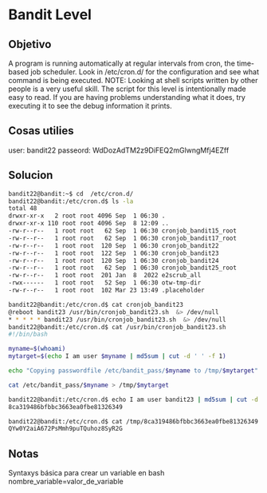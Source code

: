 # Bandit Level

## Objetivo
A program is running automatically at regular intervals from cron, the time-based job scheduler. Look in /etc/cron.d/ for the configuration and see what command is being executed. NOTE: Looking at shell scripts written by other people is a very useful skill. The script for this level is intentionally made easy to read. If you are having problems understanding what it does, try executing it to see the debug information it prints.

## Cosas utilies
user: bandit22
passeord: WdDozAdTM2z9DiFEQ2mGlwngMfj4EZff

## Solucion
``` bash
bandit22@bandit:~$ cd  /etc/cron.d/
bandit22@bandit:/etc/cron.d$ ls -la
total 48
drwxr-xr-x   2 root root 4096 Sep  1 06:30 .
drwxr-xr-x 110 root root 4096 Sep  8 12:09 ..
-rw-r--r--   1 root root   62 Sep  1 06:30 cronjob_bandit15_root
-rw-r--r--   1 root root   62 Sep  1 06:30 cronjob_bandit17_root
-rw-r--r--   1 root root  120 Sep  1 06:30 cronjob_bandit22
-rw-r--r--   1 root root  122 Sep  1 06:30 cronjob_bandit23
-rw-r--r--   1 root root  120 Sep  1 06:30 cronjob_bandit24
-rw-r--r--   1 root root   62 Sep  1 06:30 cronjob_bandit25_root
-rw-r--r--   1 root root  201 Jan  8  2022 e2scrub_all
-rwx------   1 root root   52 Sep  1 06:30 otw-tmp-dir
-rw-r--r--   1 root root  102 Mar 23 13:49 .placeholder

bandit22@bandit:/etc/cron.d$ cat cronjob_bandit23
@reboot bandit23 /usr/bin/cronjob_bandit23.sh  &> /dev/null
* * * * * bandit23 /usr/bin/cronjob_bandit23.sh  &> /dev/null
bandit22@bandit:/etc/cron.d$ cat /usr/bin/cronjob_bandit23.sh
#!/bin/bash

myname=$(whoami)
mytarget=$(echo I am user $myname | md5sum | cut -d ' ' -f 1)

echo "Copying passwordfile /etc/bandit_pass/$myname to /tmp/$mytarget"

cat /etc/bandit_pass/$myname > /tmp/$mytarget

bandit22@bandit:/etc/cron.d$ echo I am user bandit23 | md5sum | cut -d ' ' -f 1
8ca319486bfbbc3663ea0fbe81326349

bandit22@bandit:/etc/cron.d$ cat /tmp/8ca319486bfbbc3663ea0fbe81326349
QYw0Y2aiA672PsMmh9puTQuhoz8SyR2G


```

## Notas
Syntaxys básica para crear un variable en bash
	nombre_variable=valor_de_variable